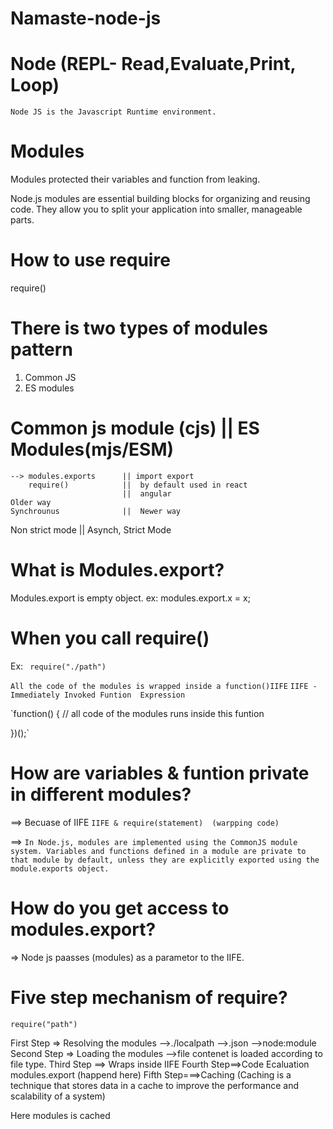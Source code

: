 # Namaste-node-js
# Node (REPL- Read,Evaluate,Print, Loop)
    Node JS is the Javascript Runtime environment.
# Modules
  Modules protected their variables and function from leaking.

  Node.js modules are essential building blocks for organizing and reusing code. They allow you to split your application into smaller, manageable parts.
# How to use require
  require()

# There is two types of modules pattern
1. Common JS
2. ES modules

  # Common js module (cjs)   ||   ES Modules(mjs/ESM)
    --> modules.exports      || import export  
        require()            ||  by default used in react
                             ||  angular
    Older way
    Synchrounus              ||  Newer way
Non strict mode              ||   Asynch, Strict Mode


# What is Modules.export?
  Modules.export is empty object.
  ex: modules.export.x = x;

 # When you call require()
 Ex: ` require("./path")`

  `All the code of the modules is wrapped inside a function()IIFE`
  `IIFE - Immediately Invoked Funtion  Expression`
  
  `function() {
      // all code of the modules runs inside this funtion

  })();`

  # How are variables & funtion private in different modules?
   ==> Becuase of IIFE
   `IIFE & require(statement) 
  (warpping code)`

 ==> `In Node.js, modules are implemented using the CommonJS module system. Variables and functions defined in a module are private to that module by default, unless they are explicitly exported using the module.exports object.` 

  # How do you get access to modules.export?
  => Node js paasses (modules) as a parametor to the IIFE.
# Five step mechanism of require?
`require("path")`

First Step => Resolving the modules
            -->./localpath
            -->.json
            -->node:module
Second Step => Loading the modules
            -->file contenet is loaded
            according to file type.
Third Step ==> Wraps inside IIFE
Fourth Step==>Code Ecaluation
            modules.export (happend here)
Fifth Step===>Caching (Caching is a technique that stores data in a cache to improve the performance and scalability of a system)

Here modules is cached


